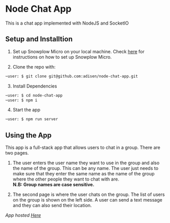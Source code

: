 # Node Chat App

This is a chat app implemented with NodeJS and SocketIO

## Setup and Installtion

1. Set up Snowplow Micro on your local machine. Check [here](https://github.com/snowplow-incubator/snowplow-micro/) for instructions on how to set up Snowplow Micro.

2. Clone the repo with:

```bash
~user: $ git clone git@github.com:adisen/node-chat-app.git
```

3. Install Dependencies

```bash
~user: $ cd node-chat-app
~user: $ npm i
```

4. Start the app

```bash
~user: $ npm run server
```

## Using the App

This app is a full-stack app that allows users to chat in a group. There are two pages.

1. The user enters the user name they want to use in the group and also the name of the group. This can be any name. The user just needs to make sure that they enter the same name as the name of the group where the other people they want to chat with are.  
   **N.B: Group names are case sensitive.**

2. The second page is where the user chats on the group. The list of users on the group is shown on the left side. A user can send a text message and they can also send their location.

_App hosted [Here](https://nameless-peak-41750.herokuapp.com/)_
